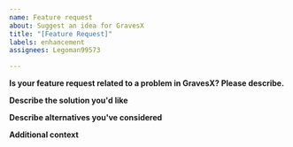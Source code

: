 ```yaml
---
name: Feature request
about: Suggest an idea for GravesX
title: "[Feature Request]"
labels: enhancement
assignees: Legoman99573

---
```


**Is your feature request related to a problem in GravesX? Please describe.**
<!-- A clear and concise description of what the problem is. Ex. I'm always frustrated when [...] -->

**Describe the solution you'd like**
<!-- A clear and concise description of what you want to happen. -->

**Describe alternatives you've considered**
<!-- A clear and concise description of any alternative solutions or features you've considered. -->

**Additional context**
<!-- Add any other context or screenshots about the feature request here. -->
